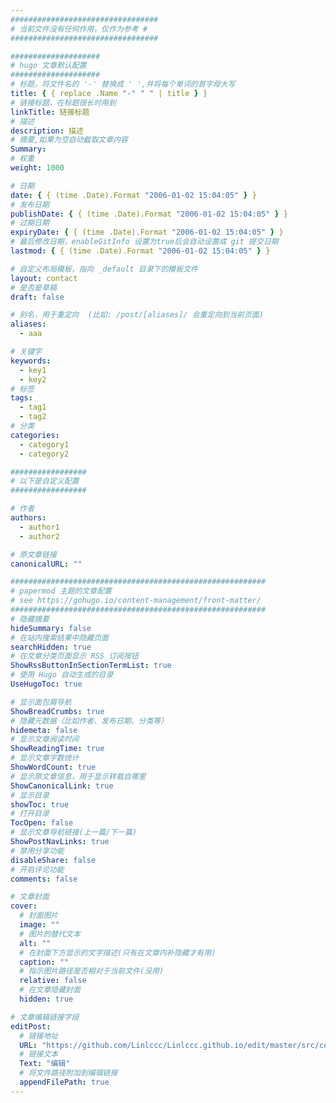 ```yaml
---
#################################
# 当前文件没有任何作用，仅作为参考 #
#################################

####################
# hugo 文章默认配置
####################
# 标题，将文件名的 '-' 替换成 ' ',并将每个单词的首字母大写
title: { { replace .Name "-" " " | title } }
# 链接标题，在标题很长时用到
linkTitle: 链接标题
# 描述
description: 描述
# 摘要,如果为空自动截取文章内容
Summary:
# 权重
weight: 1000

# 日期
date: { { (time .Date).Format "2006-01-02 15:04:05" } }
# 发布日期
publishDate: { { (time .Date).Format "2006-01-02 15:04:05" } }
# 过期日期
expiryDate: { { (time .Date).Format "2006-01-02 15:04:05" } }
# 最后修改日期，enableGitInfo 设置为true后会自动设置成 git 提交日期
lastmod: { { (time .Date).Format "2006-01-02 15:04:05" } }

# 自定义布局模板，指向 _default 目录下的模板文件
layout: contact
# 是否是草稿
draft: false

# 别名，用于重定向  (比如: /post/[aliases]/ 会重定向到当前页面)
aliases:
  - aaa

# 关键字
keywords:
  - key1
  - key2
# 标签
tags:
  - tag1
  - tag2
# 分类
categories:
  - category1
  - category2

#################
# 以下是自定义配置
#################

# 作者
authors:
  - author1
  - author2

# 原文章链接
canonicalURL: ""

#########################################################
# papermod 主题的文章配置
# see https://gohugo.io/content-management/front-matter/
#########################################################
# 隐藏摘要
hideSummary: false
# 在站内搜索结果中隐藏页面
searchHidden: true
# 在文章分类页面显示 RSS 订阅按钮
ShowRssButtonInSectionTermList: true
# 使用 Hugo 自动生成的目录
UseHugoToc: true

# 显示面包屑导航
ShowBreadCrumbs: true
# 隐藏元数据（比如作者、发布日期、分类等）
hidemeta: false
# 显示文章阅读时间
ShowReadingTime: true
# 显示文章字数统计
ShowWordCount: true
# 显示原文章信息，用于显示转载自哪里
ShowCanonicalLink: true
# 显示目录
showToc: true
# 打开目录
TocOpen: false
# 显示文章导航链接(上一篇/下一篇)
ShowPostNavLinks: true
# 禁用分享功能
disableShare: false
# 开启评论功能
comments: false

# 文章封面
cover:
  # 封面图片
  image: ""
  # 图片的替代文本
  alt: ""
  # 在封面下方显示的文字描述(只有在文章内补隐藏才有用)
  caption: ""
  # 指示图片路径是否相对于当前文件(没用)
  relative: false
  # 在文章隐藏封面
  hidden: true

# 文章编辑链接字段
editPost:
  # 链接地址
  URL: "https://github.com/Linlccc/Linlccc.github.io/edit/master/src/content/"
  # 链接文本
  Text: "编辑"
  # 将文件路径附加到编辑链接
  appendFilePath: true
---
```


